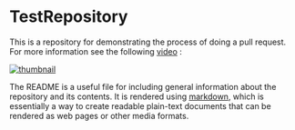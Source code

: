# TestRepository

This is a repository for demonstrating the process of doing a pull request. For more information see the following [video](https://www.youtube.com/watch?v=rgbCcBNZcdQ) :

[![thumbnail](https://img.youtube.com/vi/rgbCcBNZcdQ/0.jpg)](https://www.youtube.com/watch?v=rgbCcBNZcdQ) 

The README is a useful file for including general information about the repository and its contents.
It is rendered using [markdown](https://daringfireball.net/projects/markdown/), which is essentially a
way to create readable plain-text documents that can be rendered as web pages or other media formats.
